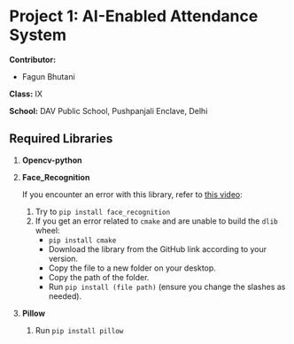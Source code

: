 

# Project 1: AI-Enabled Attendance System

**Contributor:**
- Fagun Bhutani

**Class:** IX

**School:** DAV Public School, Pushpanjali Enclave, Delhi

## Required Libraries

1. **Opencv-python**
2. **Face_Recognition**

   If you encounter an error with this library, refer to [this video](https://youtu.be/LAeACJdv40U):

   1. Try to `pip install face_recognition`
   2. If you get an error related to `cmake` and are unable to build the `dlib` wheel:
      - `pip install cmake`
      - Download the library from the GitHub link according to your version.
      - Copy the file to a new folder on your desktop.
      - Copy the path of the folder.
      - Run `pip install (file path)` (ensure you change the slashes as needed).

3. **Pillow**

   1. Run `pip install pillow`
